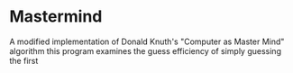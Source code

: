 # Mastermind
A modified implementation of Donald Knuth's "Computer as Master Mind" algorithm this program examines the guess efficiency of simply guessing the first 

